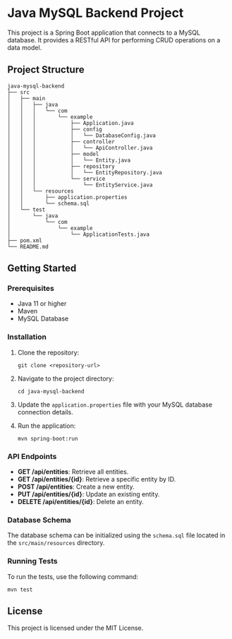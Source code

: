 # Java MySQL Backend Project

This project is a Spring Boot application that connects to a MySQL database. It provides a RESTful API for performing CRUD operations on a data model.

## Project Structure

```
java-mysql-backend
├── src
│   ├── main
│   │   ├── java
│   │   │   └── com
│   │   │       └── example
│   │   │           ├── Application.java
│   │   │           ├── config
│   │   │           │   └── DatabaseConfig.java
│   │   │           ├── controller
│   │   │           │   └── ApiController.java
│   │   │           ├── model
│   │   │           │   └── Entity.java
│   │   │           ├── repository
│   │   │           │   └── EntityRepository.java
│   │   │           └── service
│   │   │               └── EntityService.java
│   │   └── resources
│   │       ├── application.properties
│   │       └── schema.sql
│   └── test
│       └── java
│           └── com
│               └── example
│                   └── ApplicationTests.java
├── pom.xml
└── README.md
```

## Getting Started

### Prerequisites

- Java 11 or higher
- Maven
- MySQL Database

### Installation

1. Clone the repository:
   ```
   git clone <repository-url>
   ```

2. Navigate to the project directory:
   ```
   cd java-mysql-backend
   ```

3. Update the `application.properties` file with your MySQL database connection details.

4. Run the application:
   ```
   mvn spring-boot:run
   ```

### API Endpoints

- **GET /api/entities**: Retrieve all entities.
- **GET /api/entities/{id}**: Retrieve a specific entity by ID.
- **POST /api/entities**: Create a new entity.
- **PUT /api/entities/{id}**: Update an existing entity.
- **DELETE /api/entities/{id}**: Delete an entity.

### Database Schema

The database schema can be initialized using the `schema.sql` file located in the `src/main/resources` directory.

### Running Tests

To run the tests, use the following command:
```
mvn test
```

## License

This project is licensed under the MIT License.